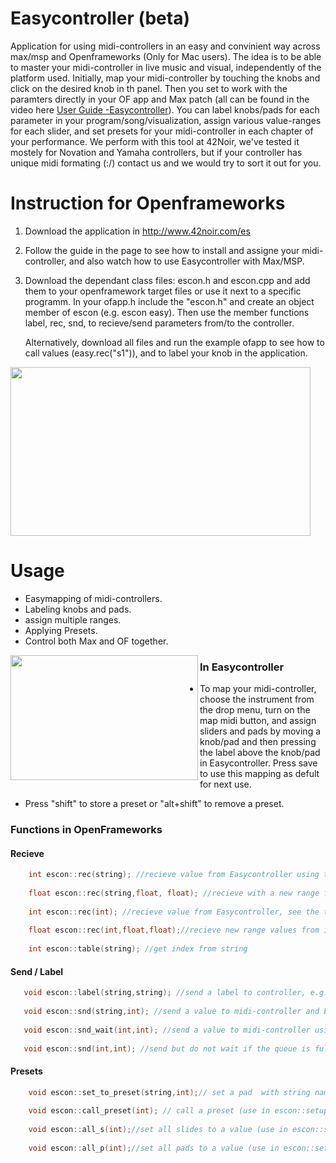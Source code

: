 # Easycontroller (beta)
Application for using midi-controllers in an easy and convinient way across max/msp and Openframeworks (Only for Mac users). The idea is to be able to master your midi-controller in live music and visual, independently of the platform used. Initially,  map your midi-controller by touching the knobs and click on the desired knob in th panel. Then you set to work with the  paramters directly in your OF app and Max patch (all can be found in the video here <a href="https://www.youtube.com/watch?v=en2tB_PJq-0">User Guide -Easycontroller</a>). You can label knobs/pads for each parameter in your program/song/visualization,  assign various value-ranges for each slider, and set presets for your midi-controller in each chapter of your performance. We perform with this tool at 42Noir, we've tested it mostely for Novation and Yamaha controllers, but if your controller has unique midi formating (:/) contact us and we would try to sort it out for you.   

# Instruction for Openframeworks

1. Download the application in
 <a href="http://www.42noir.com/es">http://www.42noir.com/es</a>

2. Follow the guide in the page to see how to install and assigne your midi-controller, and also watch how to use Easycontroller with Max/MSP.

 3. Download the dependant class files: escon.h and escon.cpp and add them to your openframework target files or use it next to a specific programm. In your ofapp.h include the "escon.h" and create an object member of escon (e.g. escon easy). Then use the member functions label, rec, snd, to recieve/send parameters from/to the controller.
    
    Alternatively, download all files and run the example ofapp to see how to call values (easy.rec("s1")), and to label your knob in the application. 
   
<a href="url"><img src="https://github.com/shaltiel/ofEasycontroller/blob/master/Hanging.gif" align="centre" height="270" width="480" ></a>

# Usage

 * Easymapping of midi-controllers.
 * Labeling knobs and pads.
 * assign multiple ranges.
 * Applying Presets.
 * Control both Max and OF together.


<a href="url"><img src="http://42noir.com/wp-content/uploads/2016/12/3-screenshot@2x-1.png" align="left" height="200" width="300" ></a>

### In Easycontroller

* To map your midi-controller, choose the instrument from the drop menu, turn on the map midi button, and assign sliders and pads by moving a knob/pad and then pressing the label above the knob/pad in Easycontroller. Press save to use this mapping as defult for next use.

* Press "shift" to store a preset or "alt+shift" to remove a preset.


### Functions in OpenFrameworks

#### Recieve
```c++
    int escon::rec(string); //recieve value from Easycontroller using the string name, e.g. rec("s1"),rec("s4b"), rec("p1b")   for recieving values from slider 1 slider 4 from set b and for pad 1 in set b.
    
    float escon::rec(string,float, float); //recieve with a new range from string index of Easycontroller: rec("s3",-1,4.1)
    
    int escon::rec(int); //recieve value from Easycontroller, see the table function for the mapping
     
    float escon::rec(int,float,float);//recieve new range values from index
   
    int escon::table(string); //get index from string
```
 #### Send / Label 
 ```c++
    void escon::label(string,string); //send a label to controller, e.g. label("s1","of_slid")
  
    void escon::snd(string,int); //send a value to midi-controller and Easycontroller
    
    void escon::snd_wait(int,int); //send a value to midi-controller using index and wait until the queue is empty (for escon::setup, and  presets)
    
    void escon::snd(int,int); //send but do not wait if the queue is full
```
 #### Presets
```c++
    void escon::set_to_preset(string,int);// set a pad  with string name to control a preset number (in escon::update use: set_to_preset("p2",2) to call preset 2 with pad 2)
    
    void escon::call_preset(int); // call a preset (use in escon::setup function)
    
    void escon::all_s(int);//set all slides to a value (use in escon::setup function)
    
    void escon::all_p(int);//set all pads to a value (use in escon::setup function)
    

```








